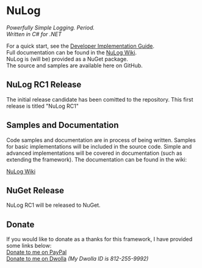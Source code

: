 # NuLog
_Powerfully Simple Logging. Period._  
_Written in C# for .NET_

For a quick start, see the [Developer Implementation Guide](https://github.com/ivanpointer/NuLog/wiki/Developer-Implementation-Guide-(Quick-Start)).  
Full documentation can be found in the [NuLog Wiki](https://github.com/ivanpointer/NuLog/wiki).  
NuLog is (will be) provided as a NuGet package.  
The source and samples are available here on GitHub.

## NuLog RC1 Release
The initial release candidate has been comitted to the repository.  This first release is titled "NuLog RC1"

## Samples and Documentation
Code samples and documentation are in process of being written.  Samples for basic implementations will be included in the source code.  Simple and advanced implementations will be covered in documentation (such as extending the framework).  The documentation can be found in the wiki:

[NuLog Wiki](https://github.com/ivanpointer/NuLog/wiki)

## NuGet Release
NuLog RC1 will be released to NuGet.

## Donate
If you would like to donate as a thanks for this framework, I have provided some links below:  
[Donate to me on PayPal](https://www.paypal.com/cgi-bin/webscr?cmd=_donations&business=ivan%40pointerplace%2eus&lc=US&item_name=NuLog&item_number=NuLog&currency_code=USD&bn=PP%2dDonationsBF%3abtn_donate_LG%2egif%3aNonHosted)  
[Donate to me on Dwolla](https://www.dwolla.com/send) _(My Dwolla ID is 812-255-9992)_
